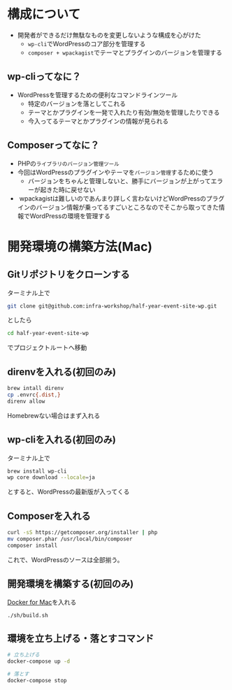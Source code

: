 

# 構成について

- 開発者ができるだけ無駄なものを変更しないような構成を心がけた
  - `wp-cli`でWordPressのコア部分を管理する
  - `composer + wpackagist`でテーマとプラグインのバージョンを管理する



## wp-cliってなに？

- WordPressを管理するための便利なコマンドラインツール
  - 特定のバージョンを落としてこれる
  - テーマとかプラグインを一発で入れたり有効/無効を管理したりできる
  - 今入ってるテーマとかプラグインの情報が見られる



## Composerってなに？

- PHPの`ライブラリのバージョン管理ツール`
- 今回はWordPressのプラグインやテーマを`バージョン管理`するために使う
  - バージョンをちゃんと管理しないと、勝手にバージョンが上がってエラーが起きた時に戻せない
-  wpackagistは難しいのであんまり詳しく言わないけどWordPressのプラグインのバージョン情報が乗ってるすごいところなのでそこから取ってきた情報でWordPressの環境を管理する



# 開発環境の構築方法(Mac)

## Gitリポジトリをクローンする

ターミナル上で

```sh
git clone git@github.com:infra-workshop/half-year-event-site-wp.git
```

としたら

```sh
cd half-year-event-site-wp
```

でプロジェクトルートへ移動

## direnvを入れる(初回のみ)

```sh
brew intall direnv
cp .envrc{.dist,}
direnv allow
```

Homebrewない場合はまず入れる

## wp-cliを入れる(初回のみ)

ターミナル上で

```sh
brew install wp-cli
wp core download --locale=ja
```

とすると、WordPressの最新版が入ってくる

## Composerを入れる

```sh
curl -sS https://getcomposer.org/installer | php
mv composer.phar /usr/local/bin/composer
composer install
```

これで、WordPressのソースは全部揃う。

## 開発環境を構築する(初回のみ)

[Docker for Mac](https://docs.docker.com/docker-for-mac/install/#download-docker-for-mac)を入れる

```
./sh/build.sh
```

## 環境を立ち上げる・落とすコマンド
```sh
# 立ち上げる
docker-compose up -d

# 落とす
docker-compose stop
```
